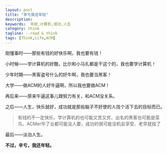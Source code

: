 ```yaml
---
layout: post
title: "幸亏我还年轻"
description: 
keywords:  年轻,计算机,成功,人生
category: think
tagline: --read & think
tags: [Think,Life,ACM]
---
```



刚懂事时——那些有钱的好快乐啊，我也要有钱！

小时候——学计算机的好酷，比尔和小马扎都是干这个的，我也要学计算机！

少年时期——黑客盗号什么的好牛啊，我也要当黑客！

大学——做ACM的人好牛逼啊，所以我也要做ACM！

再后来——原来牛逼这事儿跟努力有关，和ACM没关系。

之后——人生，快乐就好，成功就是那些脑子不好使的人找个活下去的目标而已。

>有钱的不一定快乐，学计算机的也可能又苦又穷，出名的黑客也可能是菜鸟，ACMer毕了业都可能没人要，成功的很可能没机会享受、老早就挂了

最后——淡泊人生。


**不过，辛亏，我还年轻。**
